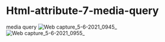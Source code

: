 # Html-attribute-7-media-query
media query
![Web capture_5-6-2021_0945_](https://user-images.githubusercontent.com/74392722/120848406-61b3c300-c592-11eb-94c7-d11012be24fd.jpeg)
![Web capture_5-6-2021_0955_](https://user-images.githubusercontent.com/74392722/120848420-65dfe080-c592-11eb-8c24-6d0ddae526f1.jpeg)
